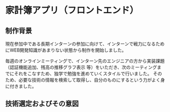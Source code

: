 # 家計簿アプリ（フロントエンド）

## 制作背景
現在参加中である長期インターンの参加に向けて、インターンで戦力になるためにWEB開発知識があまりない状態から制作を開始しました。

毎週のオンラインミーティングで、インターン先のエンジニアの方から実装課題（認証機能追加、残高の推移グラフ表示 等）をいただき、次のミーティングまでにそれをこなすため、独学で勉強を進めていくスタイルで行いました。
そのため、必要な技術の情報を検索して取得し、自分のものにするという力がよく身に付きました。

## 技術選定およびその意図


